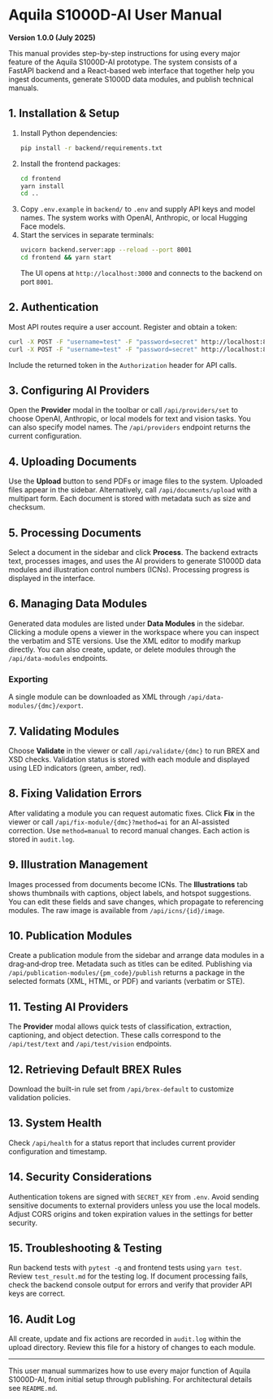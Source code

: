 # Aquila S1000D-AI User Manual
**Version 1.0.0 (July 2025)**


This manual provides step-by-step instructions for using every major feature of the Aquila S1000D-AI prototype. The system consists of a FastAPI backend and a React-based web interface that together help you ingest documents, generate S1000D data modules, and publish technical manuals.

## 1. Installation & Setup
1. Install Python dependencies:
   ```bash
   pip install -r backend/requirements.txt
   ```
2. Install the frontend packages:
   ```bash
   cd frontend
   yarn install
   cd ..
   ```
3. Copy `.env.example` in `backend/` to `.env` and supply API keys and model names. The system works with OpenAI, Anthropic, or local Hugging Face models.
4. Start the services in separate terminals:
   ```bash
   uvicorn backend.server:app --reload --port 8001
   cd frontend && yarn start
   ```
   The UI opens at `http://localhost:3000` and connects to the backend on port `8001`.

## 2. Authentication
Most API routes require a user account. Register and obtain a token:
```bash
curl -X POST -F "username=test" -F "password=secret" http://localhost:8001/auth/register
curl -X POST -F "username=test" -F "password=secret" http://localhost:8001/auth/token
```
Include the returned token in the `Authorization` header for API calls.

## 3. Configuring AI Providers
Open the **Provider** modal in the toolbar or call `/api/providers/set` to choose OpenAI, Anthropic, or local models for text and vision tasks. You can also specify model names. The `/api/providers` endpoint returns the current configuration.

## 4. Uploading Documents
Use the **Upload** button to send PDFs or image files to the system. Uploaded files appear in the sidebar. Alternatively, call `/api/documents/upload` with a multipart form. Each document is stored with metadata such as size and checksum.

## 5. Processing Documents
Select a document in the sidebar and click **Process**. The backend extracts text, processes images, and uses the AI providers to generate S1000D data modules and illustration control numbers (ICNs). Processing progress is displayed in the interface.

## 6. Managing Data Modules
Generated data modules are listed under **Data Modules** in the sidebar. Clicking a module opens a viewer in the workspace where you can inspect the verbatim and STE versions. Use the XML editor to modify markup directly. You can also create, update, or delete modules through the `/api/data-modules` endpoints.

### Exporting
A single module can be downloaded as XML through `/api/data-modules/{dmc}/export`.

## 7. Validating Modules
Choose **Validate** in the viewer or call `/api/validate/{dmc}` to run BREX and XSD checks. Validation status is stored with each module and displayed using LED indicators (green, amber, red).

## 8. Fixing Validation Errors
After validating a module you can request automatic fixes. Click **Fix** in the viewer or call `/api/fix-module/{dmc}?method=ai` for an AI-assisted correction. Use `method=manual` to record manual changes. Each action is stored in `audit.log`.

## 9. Illustration Management
Images processed from documents become ICNs. The **Illustrations** tab shows thumbnails with captions, object labels, and hotspot suggestions. You can edit these fields and save changes, which propagate to referencing modules. The raw image is available from `/api/icns/{id}/image`.

## 10. Publication Modules
Create a publication module from the sidebar and arrange data modules in a drag‑and‑drop tree. Metadata such as titles can be edited. Publishing via `/api/publication-modules/{pm_code}/publish` returns a package in the selected formats (XML, HTML, or PDF) and variants (verbatim or STE).

## 11. Testing AI Providers
The **Provider** modal allows quick tests of classification, extraction, captioning, and object detection. These calls correspond to the `/api/test/text` and `/api/test/vision` endpoints.

## 12. Retrieving Default BREX Rules
Download the built-in rule set from `/api/brex-default` to customize validation policies.

## 13. System Health
Check `/api/health` for a status report that includes current provider configuration and timestamp.

## 14. Security Considerations
Authentication tokens are signed with `SECRET_KEY` from `.env`. Avoid sending sensitive documents to external providers unless you use the local models. Adjust CORS origins and token expiration values in the settings for better security.

## 15. Troubleshooting & Testing
Run backend tests with `pytest -q` and frontend tests using `yarn test`. Review `test_result.md` for the testing log. If document processing fails, check the backend console output for errors and verify that provider API keys are correct.
## 16. Audit Log
All create, update and fix actions are recorded in `audit.log` within the upload directory. Review this file for a history of changes to each module.


---
This user manual summarizes how to use every major function of Aquila S1000D-AI, from initial setup through publishing. For architectural details see `README.md`.
